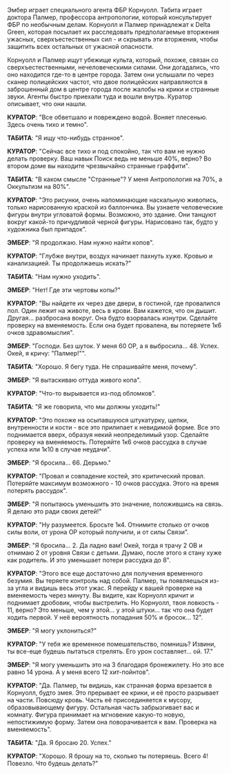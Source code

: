 
Эмбер играет специального агента ФБР Корнуолл. Табита играет доктора Палмер, профессора антропологии, который консультирует ФБР по необычным делам. Корнуолл и Палмер принадлежат к Delta Green, которая посылает их расследовать предполагаемые вторжения ужасных, сверхъестественных сил - и скрывать эти вторжения, чтобы защитить всех остальных от ужасной опасности.

Корнуолл и Палмер ищут убежище культа, который, похоже, связан со сверхъестественными, нечеловеческими силами. Они догадались, что оно находится где-то в центре города. Затем они услышали по через сканер полицейских частот, что двое полицейских направляются в заброшенный дом в центре города после жалобы на крики и странные звуки. Агенты быстро приехали туда и вошли внутрь. Куратор описывает, что они нашли.

**КУРАТОР**: "Все обветшало и повреждено водой. Воняет плесенью. Здесь очень тихо и темно".

**ТАБИТА**: "Я ищу что-нибудь странное".

**КУРАТОР**: "Сейчас все тихо и под спокойно, так что вам не нужно делать проверку. Ваш навык Поиск ведь не меньше 40%, верно? Во втором доме вы находите чрезвычайно странные граффити".

**ТАБИТА**: "В каком смысле "Странные"? У меня Антропология на 70%, а Оккультизм на 80%".

**КУРАТОР**: "Это рисунки, очень напоминающие наскальную живопись, только нарисованную краской из баллончика. Вы узнаете человеческие фигуры внутри угловатой формы. Возможно, это здание. Они танцуют вокруг какой-то причудливой черной фигуры. Нарисовано так, будто у художника был припадок".

**ЭМБЕР**: "Я продолжаю. Нам нужно найти копов".

**КУРАТОР**: "Глубже внутри, воздух начинает пахнуть хуже. Кровью и канализацией. Ты продолжаешь искать?"

**ТАБИТА**: "Нам нужно уходить".

**ЭМБЕР**: "Нет! Где эти чертовы копы?"

**КУРАТОР**: "Вы найдете их через две двери, в гостиной, где провалился пол. Один лежит на животе, весь в крови. Вам кажется, что он дышит. Другая... разбросана вокруг. Она будто взорвалась изнутри. Сделайте проверку на вменяемость. Если она будет провалена, вы потеряете 1к6 очков здравомыслия".

**ЭМБЕР**: "Господи. Без шуток. У меня 60 ОР, а я выбросила... 48. Успех. Окей, я кричу: "Палмер!"".

**ТАБИТА**: "Хорошо. Я бегу туда. Не спрашивайте меня, почему".

**ЭМБЕР**: "Я вытаскиваю оттуда живого копа".

**КУРАТОР**: "Что-то вырывается из-под обломков".

**ТАБИТА**: "Я же говорила, что мы должны уходить!"

**КУРАТОР**: "Это похоже на осыпавшуюся штукатурку, щепки, 
внутренности и кости - все это прилипает к невидимой форме. Все это 
поднимается вверх, образуя некий неопределимый узор. Сделайте 
проверку на вменяемость. Потеряйте 1к6 очков рассудка в случае успеха или 1к10 в случае неудачи".

**ЭМБЕР**: "Я бросила... 66. Дерьмо."

**КУРАТОР**: "Провал и совпадение костей, это 
критический провал. Потеряйте максимум возможного - 10 очков рассудка. Этого на время потерять рассудок".

**ЭМБЕР**: "Я попытаюсь уменьшить это значение, положившись на связь. Я делаю это ради своих детей!"

**КУРАТОР**: "Ну разумеется. Бросьте 1к4. Отнимите столько 
от очков силы воли, от урона ОР который получили, и от силы Связи".

**ЭМБЕР**: "Я бросила... 2. Да ладно вам! Окей, тогда я трачу 2 
ОВ и отнимаю 2 от уровня Связи с детьми. Думаю, после этого я стану хуже как родитель. И это уменьшает потери рассудка до 8".

**КУРАТОР**: "Этого все еще достаточно для получения временного безумия. Вы теряете контроль над собой. Палмер, ты появляешься из-за угла и видишь весь этот ужас. Я перейду к вашей проверке на вменяемость через минуту. Вы видите, как Корнуолл кричит и поднимает дробовик, чтобы выстрелить. Но Корнуолл, твоя ловкость - 11, верно? Это меньше, чем у этой...
у этой штуки... так что она будет ходить первой. У неё вероятность попадания 50% и бросок... 12".

**ЭМБЕР**: "Я могу уклониться?"

**КУРАТОР**: "У тебя же временное помешательство, помнишь? Извини, ты все-еще будешь пытаться стрелять. Его урон составляет... ой. 17."

**ЭМБЕР**: "Я могу уменьшить это на 3 благодаря бронежилету. Но это все равно 14 урона. А у меня всего 12 хит-пойнтов".

**КУРАТОР**: "Да. Палмер, ты видишь, как странная форма врезается в Корнуолл, будто змея. Это прерывает ее крики, и её просто разрывает на части. Повсюду кровь. Часть её присоединяется к мусору, образовывающему фигуру. Остальная часть забрызгивает вас и комнату. Фигура принимает 
на мгновение какую-то новую, непостижимую форму. Затем она поворачивается к вам. Проверка на вменяемость".

**ТАБИТА**: "Да. Я бросаю 20. Успех."

**КУРАТОР**: "Хорошо. Я брошу на то, сколько ты потеряешь. Всего 4! Повезло. Что будешь делать?"